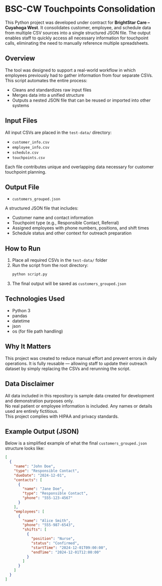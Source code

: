 # BSC-CW Touchpoints Consolidation

This Python project was developed under contract for **BrightStar Care – Cuyahoga West**. It consolidates customer, employee, and schedule data from multiple CSV sources into a single structured JSON file. The output enables staff to quickly access all necessary information for touchpoint calls, eliminating the need to manually reference multiple spreadsheets.

## Overview

The tool was designed to support a real-world workflow in which employees previously had to gather information from four separate CSVs. This script automates the entire process:

- Cleans and standardizes raw input files  
- Merges data into a unified structure  
- Outputs a nested JSON file that can be reused or imported into other systems  

## Input Files

All input CSVs are placed in the `test-data/` directory:

- `customer_info.csv`  
- `employee_info.csv`  
- `schedule.csv`  
- `touchpoints.csv`  

Each file contributes unique and overlapping data necessary for customer touchpoint planning.

## Output File

- `customers_grouped.json`

A structured JSON file that includes:

- Customer name and contact information  
- Touchpoint type (e.g., Responsible Contact, Referral)  
- Assigned employees with phone numbers, positions, and shift times  
- Schedule status and other context for outreach preparation  

## How to Run

1. Place all required CSVs in the `test-data/` folder  
2. Run the script from the root directory:  
   ```bash
   python script.py
   ```  
3. The final output will be saved as `customers_grouped.json`

## Technologies Used

- Python 3  
- pandas  
- datetime  
- json  
- os (for file path handling)  

## Why It Matters

This project was created to reduce manual effort and prevent errors in daily operations. It is fully reusable — allowing staff to update their outreach dataset by simply replacing the CSVs and rerunning the script.


## Data Disclaimer

All data included in this repository is sample data created for development and demonstration purposes only.  
No real patient or employee information is included. Any names or details used are entirely fictitious.  
This project complies with HIPAA and privacy standards.



## Example Output (JSON)

Below is a simplified example of what the final `customers_grouped.json` structure looks like:

```json
[
  {
    "name": "John Doe",
    "type": "Responsible Contact",
    "dueDate": "2024-12-01",
    "contacts": [
      {
        "name": "Jane Doe",
        "type": "Responsible Contact",
        "phone": "555-123-4567"
      }
    ],
    "employees": [
      {
        "name": "Alice Smith",
        "phone": "555-987-6543",
        "shifts": [
          {
            "position": "Nurse",
            "status": "Confirmed",
            "startTime": "2024-12-01T09:00:00",
            "endTime": "2024-12-01T12:00:00"
          }
        ]
      }
    ]
  }
]
```
